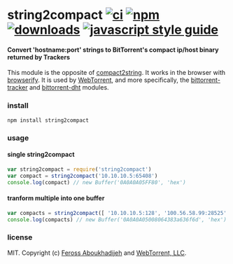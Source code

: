 # string2compact [![ci][ci-image]][ci-url] [![npm][npm-image]][npm-url] [![downloads][downloads-image]][downloads-url] [![javascript style guide][standard-image]][standard-url]

[ci-image]: https://github.com/webtorrent/string2compact/actions/workflows/ci.yml/badge.svg
[ci-url]: https://github.com/webtorrent/string2compact/actions/workflows/ci.yml
[npm-image]: https://img.shields.io/npm/v/string2compact.svg
[npm-url]: https://npmjs.org/package/string2compact
[downloads-image]: https://img.shields.io/npm/dm/string2compact.svg
[downloads-url]: https://npmjs.org/package/string2compact
[standard-image]: https://img.shields.io/badge/code_style-standard-brightgreen.svg
[standard-url]: https://standardjs.com

#### Convert 'hostname:port' strings to BitTorrent's compact ip/host binary returned by Trackers

This module is the opposite of [compact2string](https://npmjs.org/package/compact2string). It works in the browser with [browserify](http://browserify.org/). It is used by [WebTorrent](http://webtorrent.io), and more specifically, the [bittorrent-tracker](https://github.com/webtorrent/bittorrent-tracker) and [bittorrent-dht](https://github.com/webtorrent/bittorrent-dht) modules.

### install

```
npm install string2compact
```

### usage

#### single string2compact

```js
var string2compact = require('string2compact')
var compact = string2compact('10.10.10.5:65408')
console.log(compact) // new Buffer('0A0A0A05FF80', 'hex')
```

#### tranform multiple into one buffer

```js
var compacts = string2compact([ '10.10.10.5:128', '100.56.58.99:28525' ])
console.log(compacts) // new Buffer('0A0A0A05008064383a636f6d', 'hex')
```

### license

MIT. Copyright (c) [Feross Aboukhadijeh](https://feross.org) and [WebTorrent, LLC](https://webtorrent.io).
